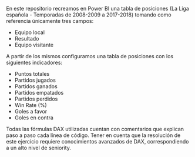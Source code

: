 En este repositorio recreamos en Power BI una tabla de posiciones (La Liga española - Temporadas de 2008-2009 a 2017-2018) tomando como referencia únicamente tres campos:
- Equipo local
- Resultado
- Equipo visitante

A partir de los mismos configuramos una tabla de posiciones con los siguientes indicadores:
- Puntos totales
- Partidos jugados
- Partidos ganados
- Partidos empatados
- Partidos perdidos
- Win Rate (%)
- Goles a favor
- Goles en contra

Todas las fórmulas DAX utilizadas cuentan con comentarios que explican paso a paso cada línea de código.
Tener en cuenta que la resolución de este ejercicio requiere conocimientos avanzados de DAX, correspondiendo a un alto nivel de seniority.
